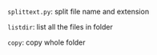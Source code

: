 ``splittext.py``: split file name and extension

``listdir``: list all the files in folder

``copy``: copy whole folder
